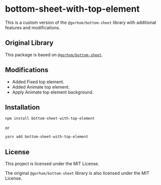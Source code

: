 # bottom-sheet-with-top-element

This is a custom version of the `@gorhom/bottom-sheet` library with additional features and modifications.

## Original Library

This package is based on [`@gorhom/bottom-sheet`](https://github.com/gorhom/react-native-bottom-sheet).

## Modifications

- Added Fixed top element.
- Added Animate top element.
- Apply Animate top element background.

## Installation

```bash
npm install bottom-sheet-with-top-element
```
or
```bash
yarn add bottom-sheet-with-top-element
```

## License

This project is licensed under the MIT License.

The original `@gorhom/bottom-sheet` library is also licensed under the MIT License.
